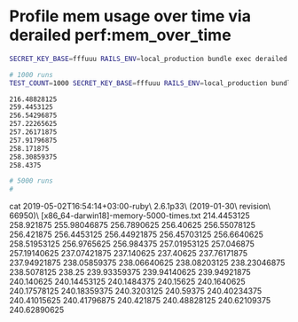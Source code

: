# Profile mem usage over time via derailed perf:mem_over_time

```bash
SECRET_KEY_BASE=fffuuu RAILS_ENV=local_production bundle exec derailed exec perf:mem_over_time

# 1000 runs
TEST_COUNT=1000 SECRET_KEY_BASE=fffuuu RAILS_ENV=local_production bundle exec derailed exec perf:mem_over_time

216.48828125
259.4453125
256.54296875
257.22265625
257.26171875
257.91796875
258.171875
258.30859375
258.4375

# 5000 runs
#
```
cat 2019-05-02T16:54:14+03:00-ruby\ 2.6.1p33\ \(2019-01-30\ revision\ 66950\)\ \[x86_64-darwin18\]-memory-5000-times.txt
214.4453125
258.921875
255.98046875
256.7890625
256.40625
256.55078125
256.421875
256.4453125
256.44921875
256.45703125
256.6640625
258.51953125
256.9765625
256.984375
257.01953125
257.046875
257.19140625
237.07421875
237.140625
237.40625
237.76171875
237.94921875
238.05859375
238.06640625
238.08203125
238.23046875
238.5078125
238.25
239.93359375
239.94140625
239.94921875
240.140625
240.14453125
240.1484375
240.15625
240.1640625
240.17578125
240.18359375
240.3203125
240.59375
240.40234375
240.41015625
240.41796875
240.421875
240.48828125
240.62109375
240.62890625
```

